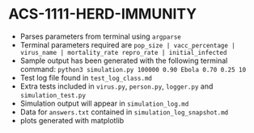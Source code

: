 # ACS-1111-HERD-IMMUNITY

- Parses parameters from terminal using `argparse`
- Terminal parameters required are `pop_size | vacc_percentage | virus_name | mortality_rate repro_rate | initial_infected`
- Sample output has been generated with the following terminal command: `python3 simulation.py 100000 0.90 Ebola 0.70 0.25 10`
- Test log file found in `test_log_class.md`
- Extra tests included in `virus.py`, `person.py`, `logger.py` and `simulation_test.py`
- Simulation output will appear in `simulation_log.md`
- Data for `answers.txt` contained in `simulation_log_snapshot.md`
- plots generated with matplotlib